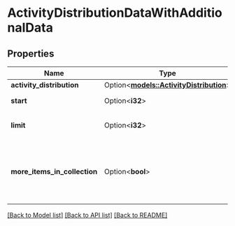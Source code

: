 # ActivityDistributionDataWithAdditionalData

## Properties

Name | Type | Description | Notes
------------ | ------------- | ------------- | -------------
**activity_distribution** | Option<[**models::ActivityDistribution**](ActivityDistribution.md)> |  | [optional]
**start** | Option<**i32**> | Pagination start | [optional]
**limit** | Option<**i32**> | Items shown per page | [optional]
**more_items_in_collection** | Option<**bool**> | If there are more list items in the collection than displayed or not | [optional]

[[Back to Model list]](../README.md#documentation-for-models) [[Back to API list]](../README.md#documentation-for-api-endpoints) [[Back to README]](../README.md)


